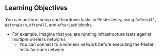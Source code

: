 ## Learning Objectives

You can perform setup and teardown tasks in Pester tests, using `BeforeAll`, `BeforeEach`, `AfterAll`, and `AfterEach` blocks.
* For example, imagine that you are running infrastructure tests against multiple wireless networks
  * You can connect to a wireless network before executing the Pester tests for each network